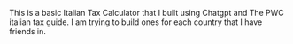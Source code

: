 This is a basic Italian Tax Calculator that I built using Chatgpt and The PWC italian tax guide. I am trying to build ones for each country that I have friends in. 

